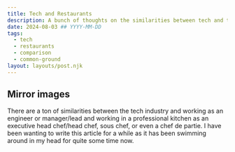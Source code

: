 ```yaml
---
title: Tech and Restaurants
description: A bunch of thoughts on the similarities between tech and the restaurant industry.
date: 2024-08-03 ## YYYY-MM-DD
tags:
  - tech
  - restaurants
  - comparison
  - common-ground
layout: layouts/post.njk
---
```


## Mirror images

There are a ton of similarities between the tech industry and working as an engineer or manager/lead and working in a professional kitchen as an executive head chef/head chef, sous chef, or even a chef de partie. I have been wanting to write this article for a while as it has been swimming around in my head for quite some time now.

